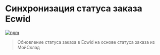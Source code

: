 # Синхронизация статуса заказа Ecwid

[![npm](https://img.shields.io/npm/v/@wmakeev/ecwid-order-state-sync.svg?maxAge=1800&style=flat-square)](https://www.npmjs.com/package/@wmakeev/ecwid-order-state-sync)

> Обновление статуса заказа в Ecwid на основе статуса заказа из МойСклад
